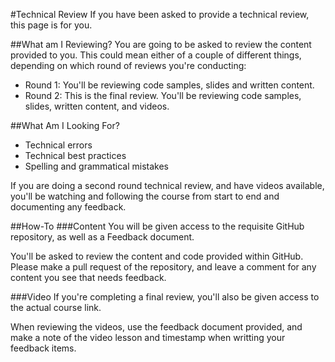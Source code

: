 #Technical Review
If you have been asked to provide a technical review, this page is for you.

##What am I Reviewing?
You are going to be asked to review the content provided to you. This could mean either of a couple of different things, depending on which round of reviews you're conducting:

- Round 1: You'll be reviewing code samples, slides and written content.
- Round 2: This is the final review. You'll be reviewing code samples, slides, written content, and videos.

##What Am I Looking For?
- Technical errors
- Technical best practices
- Spelling and grammatical mistakes

If you are doing a second round technical review, and have videos available, you'll be watching and following the course from start to end and documenting any feedback.

##How-To
###Content
You will be given access to the requisite GitHub repository, as well as a Feedback document.

You'll be asked to review the content and code provided within GitHub. Please make a pull request of the repository, and leave a comment for any content you see that needs feedback.

###Video
If you're completing a final review, you'll also be given access to the actual course link.

When reviewing the videos, use the feedback document provided, and make a note of the video lesson and timestamp when writting your feedback items.
